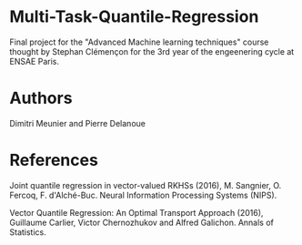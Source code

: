 # Multi-Task-Quantile-Regression
Final project for the "Advanced Machine learning techniques" course thought by Stephan Clémençon for the 3rd year of the engeenering cycle at ENSAE Paris.

# Authors
Dimitri Meunier and Pierre Delanoue

# References 
Joint quantile regression in vector-valued RKHSs (2016), M. Sangnier, O. Fercoq, F. d'Alché-Buc. Neural Information Processing Systems (NIPS).

Vector Quantile Regression: An Optimal Transport Approach (2016), Guillaume Carlier, Victor Chernozhukov and Alfred Galichon. Annals of Statistics.

